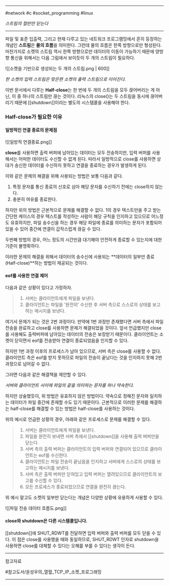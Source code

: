 
---

#network #c #socket_programming #linux

*스트림의 절반만 닫는다*

---

파일 및 표준 입출력, 그리고 현재 다루고 있는 네트워크 프로그램밍에서 흔히 등장하는 개념인 **스트림**은 **물의 흐름**을 의미한다. 그런데 물의 흐름은 한쪽 방향으로만 형성된다. 마찬가지로 소켓의 스트림 역시 한쪽 방향으로만 데이터의 이동이 가능하기 때문에 양방향 통신을 위해서는 다음 그림에서 보이듯이 두 개의 스트림이 필요하다.

![[소켓을 기반으로 생성되는 두 개의 스트림.png | 600]]

*한 소켓의 입력 스트림은 맞은편  소켓의 출력 스트림으로 이어진다.*

이번 문서에서 다루는 **Half-close**는 한 번에 두 개의 스트림을 모두 끊어버리는 게 아닌, 이 중 하나의 스트림만 끊는 것이다. 리눅스의 close()는 두 스트림을 동시에 끊어버리기 때문에 [[shutdown]]이라는 별도의 시스템콜을 사용해야 한다.

### Half-close가 필요한 이유

#### 일방적인 연결 종료의 문제점

![[일방적 연결종료.png]]

**close**를 사용하면 출력 버퍼에 남아있는 데이터는 모두 전송하지만, 입력 버퍼를 사용해서는 어떠한 데이터도 수신할 수 없게 된다. 따라서 일방적으로 close를 사용하면 상대가 송신한 데이터를 수신하지 못하고 연결을 종료하는 경우가 발생하게 된다.

이와 같은 문제의 해결을 위해 사용되는 방법은 보통 다음과 같다.

1. 특정 문자를 통신 종료의 신호로 삼아 해당 문자를 수신하기 전에는 close하지 않는다.
2. 충분히 여유를 종료한다.

하지만 위의 방법은 근본적으로 문제를 해결할 수 없다. 1의 경우 텍스트만을 주고 받는 간단한 케이스의 경우 텍스트를 작성하는 사람이 해당 규칙을 인지하고 있으므로 어느정도 유효하지만, 파일 송수신을 하는 경우 해당 파일에 종료를 의미하는 문자가 포함되어 있을 수 있어 중간에 연결이 갑작스럽게 끊길 수 있다.

두번째 방법의 경우, 어느 정도의 시간만큼 대기해야 안전하게 종료할 수 있는지에 대한 기준이 불명확하다.

이러한 문제의 해결을 위해서 데이터의 송수신에 사용되는 **데이터의 일부만 종료(Half-close)**하는 방법이 제공되는 것이다.

#### eof를 사용한 연결 제어

다음과 같은 상황이 있다고 가정하자.

> 1. 서버는 클라이언트에게 파일을 보낸다.
> 2. 클라이언트는 파일을 '완전히' 수신한 후 서버 측으로 스스로의 상태를 보고하는 메시지를 보낸다.

여기서 문제가 되는 것은 2번 과정이다. 만약에 1번 과정만 존재했다면 서버 측에서 파일 전송을 완료하고 close를 사용하면 문제가 해결되었을 것이다. 앞서 언급했지만 close를 사용해도 출력버퍼에 남아있는 데이터의 전송은 보장받기 때문이다. 클라이언트는 소켓이 닫히면서 eof를 전송받아 연결이 종료되었음을 인지할 수 있다.

하지만 1번 과정 이후의 프로세스가 남아 있으므로, 서버 측은 close를 사용할 수 없다. 클라이언트 측은 eof를 받지 못하므로 파일의 전송이 끝났다는 것을 인지하지 못해 2번 과정으로 넘어갈 수 없다.

그러면 다음과 같은 해결책을 제안할 수 있다.

*서버와 클라이언트 사이에 파일의 끝을 의미하는 문자를 하나 약속한다.*

하지만 상술했듯이, 위 방법은 유효하지 않은 방법이다. 약속으로 정해진 문자와 일치하는 데이터가 파일 중간에 존재할 수도 있기 때문이다. 근본적으로 이러한 문제를 해결하는 half-close를 해결할 수 있는 방법은 half-close를 사용하는 것이다.

위의 예시로 언급한 상황의 경우, 아래와 같은 프로세스로 문제를 해결할 수 있다.

> 1. 서버는 클라이언트에게 파일을 보낸다.
> 2. 파일을 완전히 보내면 서버 측에서 [[shutdown]]을 사용해 출력 버퍼만을 닫는다.
> 3. 서버 측의 출력 버퍼는 클라이언트의 입력 버퍼와 연결되어 있으므로 클라이언트는 eof를 수신한다.
> 4. 클라이언트는 파일 전송이 끝났음을 인지하고 서버에게 스스로의 상태를 보고하는 메시지를 보낸다.
> 5. 서버 측은 출력 버퍼만 닫혀있고 입력 버퍼는 열려있으므로 클라이언트의 보고를 수신할 수 있다.
> 6. 모든 프로세스가 종료되었으므로 연결을 완전히 끊는다.

위 예시 말고도 소켓의 일부만 닫는다는 개념은 다양한 상황에 유용하게 사용할 수 있다.

![[파일 전송 데이터 흐름도.png]]

#### close와 shutdown은 다른 시스템콜입니다.

[[shutdown]]에 SHUT_RDWT를 전달하면 입력 버퍼와 출력 버퍼를 모두 닫을 수 있다.
이 점은 close를 사용했을 때와 동일하므로, SHUT_RDWT 인자로 shutdown을 사용하면 close를 대체할 수 있다는 오해를 부를 수 있다는 생각이 든다.

---

참고자료

#참고도서/윤성우의_열혈_TCP_IP_소켓_프로그래밍

---